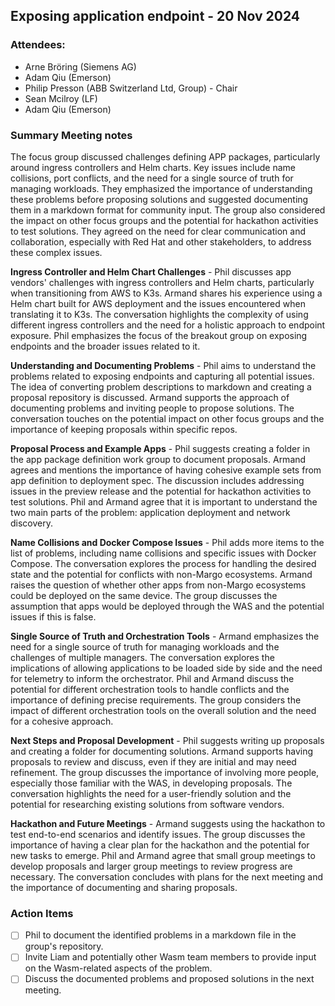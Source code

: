 ## Exposing application endpoint - 20 Nov 2024

### Attendees:
* Arne Bröring (Siemens AG)
* Adam Qiu (Emerson)
* Philip Presson (ABB Switzerland Ltd, Group) - Chair
* Sean Mcilroy (LF)
* Adam Qiu (Emerson)

### Summary Meeting notes
The focus group discussed challenges defining APP packages, particularly around ingress controllers and Helm charts. Key issues include name collisions, port conflicts, and the need for a single source of truth for managing workloads. They emphasized the importance of understanding these problems before proposing solutions and suggested documenting them in a markdown format for community input. The group also considered the impact on other focus groups and the potential for hackathon activities to test solutions. They agreed on the need for clear communication and collaboration, especially with Red Hat and other stakeholders, to address these complex issues.

**Ingress Controller and Helm Chart Challenges** -
Phil discusses app vendors' challenges with ingress controllers and Helm charts, particularly when transitioning from AWS to K3s.
Armand shares his experience using a Helm chart built for AWS deployment and the issues encountered when translating it to K3s.
The conversation highlights the complexity of using different ingress controllers and the need for a holistic approach to endpoint exposure.
Phil emphasizes the focus of the breakout group on exposing endpoints and the broader issues related to it.

**Understanding and Documenting Problems** -
Phil aims to understand the problems related to exposing endpoints and capturing all potential issues.
The idea of converting problem descriptions to markdown and creating a proposal repository is discussed.
Armand supports the approach of documenting problems and inviting people to propose solutions.
The conversation touches on the potential impact on other focus groups and the importance of keeping proposals within specific repos.

**Proposal Process and Example Apps** -
Phil suggests creating a folder in the app package definition work group to document proposals.
Armand agrees and mentions the importance of having cohesive example sets from app definition to deployment spec.
The discussion includes addressing issues in the preview release and the potential for hackathon activities to test solutions.
Phil and Armand agree that it is important to understand the two main parts of the problem: application deployment and network discovery.

**Name Collisions and Docker Compose Issues** -
Phil adds more items to the list of problems, including name collisions and specific issues with Docker Compose.
The conversation explores the process for handling the desired state and the potential for conflicts with non-Margo ecosystems.
Armand raises the question of whether other apps from non-Margo ecosystems could be deployed on the same device.
The group discusses the assumption that apps would be deployed through the WAS and the potential issues if this is false.

**Single Source of Truth and Orchestration Tools** -
Armand emphasizes the need for a single source of truth for managing workloads and the challenges of multiple managers.
The conversation explores the implications of allowing applications to be loaded side by side and the need for telemetry to inform the orchestrator.
Phil and Armand discuss the potential for different orchestration tools to handle conflicts and the importance of defining precise requirements.
The group considers the impact of different orchestration tools on the overall solution and the need for a cohesive approach.

**Next Steps and Proposal Development** -
Phil suggests writing up proposals and creating a folder for documenting solutions.
Armand supports having proposals to review and discuss, even if they are initial and may need refinement.
The group discusses the importance of involving more people, especially those familiar with the WAS, in developing proposals.
The conversation highlights the need for a user-friendly solution and the potential for researching existing solutions from software vendors.

**Hackathon and Future Meetings** -
Armand suggests using the hackathon to test end-to-end scenarios and identify issues.
The group discusses the importance of having a clear plan for the hackathon and the potential for new tasks to emerge.
Phil and Armand agree that small group meetings to develop proposals and larger group meetings to review progress are necessary.
The conversation concludes with plans for the next meeting and the importance of documenting and sharing proposals.

### Action Items
- [ ] Phil to document the identified problems in a markdown file in the group's repository.
- [ ] Invite Liam and potentially other Wasm team members to provide input on the Wasm-related aspects of the problem.
- [ ] Discuss the documented problems and proposed solutions in the next meeting.
